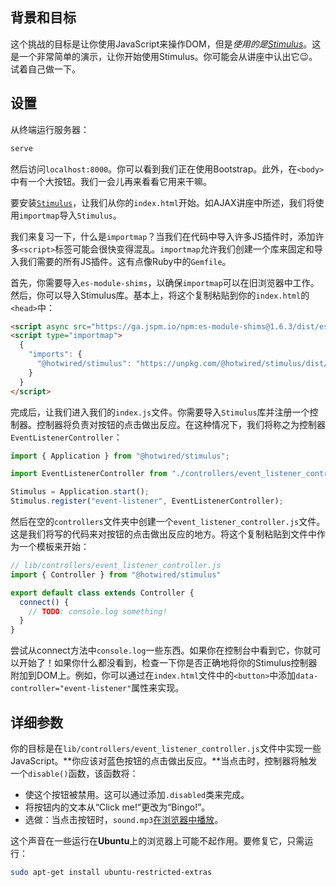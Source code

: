## 背景和目标

这个挑战的目标是让你使用JavaScript来操作DOM，但是*使用的是[Stimulus](https://stimulus.hotwired.dev/)*。这是一个非常简单的演示，让你开始使用Stimulus。你可能会从讲座中认出它😉。试着自己做一下。

## 设置

从终端运行服务器：

```bash
serve
```

然后访问`localhost:8000`。你可以看到我们正在使用Bootstrap。此外，在`<body>`中有一个大按钮。我们一会儿再来看看它用来干嘛。

要安装[`Stimulus`](https://stimulus.hotwired.dev/handbook/installing)，让我们从你的`index.html`开始。如AJAX讲座中所述，我们将使用`importmap`导入`Stimulus`。

我们来复习一下，什么是`importmap`？当我们在代码中导入许多JS插件时，添加许多`<script>`标签可能会很快变得混乱。`importmap`允许我们创建一个库来固定和导入我们需要的所有JS插件。这有点像Ruby中的`Gemfile`。

首先，你需要导入`es-module-shims`，以确保`importmap`可以在旧浏览器中工作。然后，你可以导入Stimulus库。基本上，将这个复制粘贴到你的`index.html`的`<head>`中：

```html
<script async src="https://ga.jspm.io/npm:es-module-shims@1.6.3/dist/es-module-shims.js"></script>
<script type="importmap">
  {
    "imports": {
      "@hotwired/stimulus": "https://unpkg.com/@hotwired/stimulus/dist/stimulus.js"
    }
  }
</script>
```

完成后，让我们进入我们的`index.js`文件。你需要导入`Stimulus`库并注册一个控制器。控制器将负责对按钮的点击做出反应。在这种情况下，我们将称之为控制器`EventListenerController`：

```javascript
import { Application } from "@hotwired/stimulus";

import EventListenerController from "./controllers/event_listener_controller.js";

Stimulus = Application.start();
Stimulus.register("event-listener", EventListenerController);
```

然后在空的`controllers`文件夹中创建一个`event_listener_controller.js`文件。这是我们将写的代码来对按钮的点击做出反应的地方。将这个复制粘贴到文件中作为一个模板来开始：

```javascript
// lib/controllers/event_listener_controller.js
import { Controller } from "@hotwired/stimulus"

export default class extends Controller {
  connect() {
    // TODO: console.log something!
  }
}
```

尝试从connect方法中`console.log`一些东西。如果你在控制台中看到它，你就可以开始了！如果你什么都没看到，检查一下你是否正确地将你的Stimulus控制器附加到DOM上。例如，你可以通过在`index.html`文件中的`<button>`中添加`data-controller="event-listener"`属性来实现。

## 详细参数

你的目标是在`lib/controllers/event_listener_controller.js`文件中实现一些JavaScript。**你应该对蓝色按钮的点击做出反应。**当点击时，控制器将触发一个`disable()`函数，该函数将：

- 使这个按钮被禁用。这可以通过添加`.disabled`类来完成。
- 将按钮内的文本从“Click me!”更改为“Bingo!”。
- 选做：当点击按钮时，`sound.mp3`[在浏览器中播放](https://stackoverflow.com/questions/9419263/playing-audio-with-javascript)。

这个声音在一些运行在**Ubuntu**上的浏览器上可能不起作用。要修复它，只需运行：

```bash
sudo apt-get install ubuntu-restricted-extras
```
